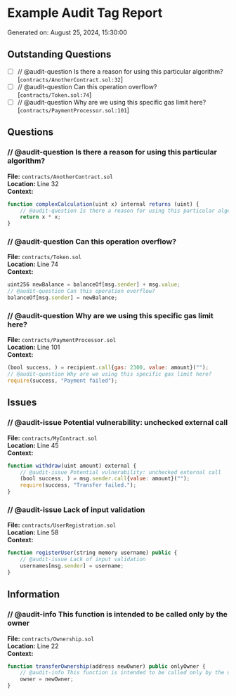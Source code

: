 # Example Audit Tag Report

Generated on: August 25, 2024, 15:30:00

## Outstanding Questions

- [ ] // @audit-question Is there a reason for using this particular algorithm? [`contracts/AnotherContract.sol:32`]
- [ ] // @audit-question Can this operation overflow? [`contracts/Token.sol:74`]
- [ ] // @audit-question Why are we using this specific gas limit here? [`contracts/PaymentProcessor.sol:101`]

## Questions

### // @audit-question Is there a reason for using this particular algorithm?
**File:** `contracts/AnotherContract.sol`  
**Location:** Line 32  
**Context:**  

```js
function complexCalculation(uint x) internal returns (uint) {
    // @audit-question Is there a reason for using this particular algorithm?
    return x * x;
}
```

### // @audit-question Can this operation overflow?
**File:** `contracts/Token.sol`  
**Location:** Line 74  
**Context:**  

```js
uint256 newBalance = balanceOf[msg.sender] + msg.value;
// @audit-question Can this operation overflow?
balanceOf[msg.sender] = newBalance;
```

### // @audit-question Why are we using this specific gas limit here?
**File:** `contracts/PaymentProcessor.sol`  
**Location:** Line 101  
**Context:**  

```js
(bool success, ) = recipient.call{gas: 2300, value: amount}("");
// @audit-question Why are we using this specific gas limit here?
require(success, "Payment failed");
```

## Issues

### // @audit-issue Potential vulnerability: unchecked external call
**File:** `contracts/MyContract.sol`  
**Location:** Line 45  
**Context:**  

```js
function withdraw(uint amount) external {
    // @audit-issue Potential vulnerability: unchecked external call
    (bool success, ) = msg.sender.call{value: amount}("");
    require(success, "Transfer failed.");
}
```

### // @audit-issue Lack of input validation
**File:** `contracts/UserRegistration.sol`  
**Location:** Line 58  
**Context:**  

```js
function registerUser(string memory username) public {
    // @audit-issue Lack of input validation
    usernames[msg.sender] = username;
}
```

## Information

### // @audit-info This function is intended to be called only by the owner
**File:** `contracts/Ownership.sol`  
**Location:** Line 22  
**Context:**  

```js
function transferOwnership(address newOwner) public onlyOwner {
    // @audit-info This function is intended to be called only by the owner
    owner = newOwner;
}
```
